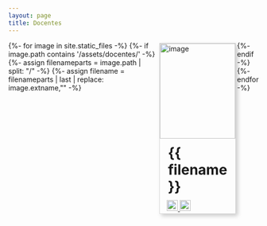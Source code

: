 ```yaml
---
layout: page
title: Docentes
---
```

<style>
.gallery {
  display: flex;
}

.card {
  border: 1px solid #dadada;
  box-shadow: 4px 4px 8px 0 rgba(0, 0, 0, 0.2);
  transition: 0.2s;
  width: 50%;
  margin: 3px;
}

.card h1 {
  padding: 2px;
  margin: 8px 0;
}

.card:hover {
  box-shadow: 8px 8px 16px 0 rgba(0, 0, 0, 0.2);
}

.card .container {
  padding: 2px 14px;
}

.card .profile {
    width: 100%;
    height: 20vw;
    object-fit: cover;
}
</style>
<div class="gallery">
{%- for image in site.static_files -%}
  {%- if image.path contains '/assets/docentes/' -%}
    {%- assign filenameparts = image.path | split: "/" -%}
    {%- assign filename = filenameparts | last | replace: image.extname,"" -%}
    <div class="card">
      <img src="{{image.path | relative_url }}" alt="image" class="profile" style="width:100%"/>
      <div class="container">
        <h1>{{ filename }}</h1>
        <a href="#">
          <img alt="{{filename}}" width="22px" src="https://icongr.am/fontawesome/github.svg?size=128&color=0095db" />
        </a>
        <a href="#">
          <img alt="{{filename}}" width="22px" src="https://icongr.am/clarity/email.svg?size=128&color=0095db" />
        </a>
      </div>
    </div>
  {%- endif -%}
{%- endfor -%}
</div>